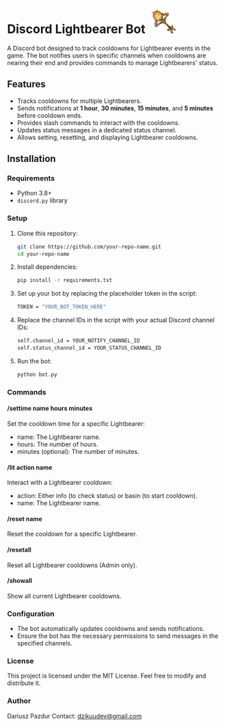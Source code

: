 # Discord Lightbearer Bot ![Lightbearer Logo](./assets/basin.gif)


A Discord bot designed to track cooldowns for Lightbearer events in the game. The bot notifies users in specific channels when cooldowns are nearing their end and provides commands to manage Lightbearers' status.

## Features

- Tracks cooldowns for multiple Lightbearers.
- Sends notifications at **1 hour**, **30 minutes**, **15 minutes**, and **5 minutes** before cooldown ends.
- Provides slash commands to interact with the cooldowns.
- Updates status messages in a dedicated status channel.
- Allows setting, resetting, and displaying Lightbearer cooldowns.

## Installation

### Requirements

- Python 3.8+
- `discord.py` library

### Setup

1. Clone this repository:
   ```bash
   git clone https://github.com/your-repo-name.git
   cd your-repo-name
   ```
2. Install dependencies:
    ```bash
    pip install -r requirements.txt
    ```
3. Set up your bot by replacing the placeholder token in the script:
    ```bash
    TOKEN = "YOUR_BOT_TOKEN_HERE"
    ```
4. Replace the channel IDs in the script with your actual Discord channel IDs:
    ```bash
    self.channel_id = YOUR_NOTIFY_CHANNEL_ID
    self.status_channel_id = YOUR_STATUS_CHANNEL_ID
    ```
5. Run the bot:
    ```bash
    python bot.py
    ```

### Commands

#### /settime name hours minutes

Set the cooldown time for a specific Lightbearer:
- name: The Lightbearer name.
- hours: The number of hours.
- minutes (optional): The number of minutes.

#### /lit action name

Interact with a Lightbearer cooldown:
- action: Either info (to check status) or basin (to start cooldown).
- name: The Lightbearer name.


#### /reset name

Reset the cooldown for a specific Lightbearer.

#### /resetall

Reset all Lightbearer cooldowns (Admin only).

#### /showall

Show all current Lightbearer cooldowns.


### Configuration

- The bot automatically updates cooldowns and sends notifications.
- Ensure the bot has the necessary permissions to send messages in the specified channels.

### License

This project is licensed under the MIT License. Feel free to modify and distribute it.


### Author

Dariusz Pazdur
Contact: dzikuudev@gmail.com